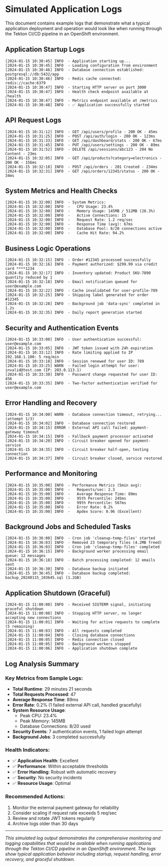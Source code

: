 # Simulated Application Logs

This document contains example logs that demonstrate what a typical application deployment and operation would look like when running through the Tekton CI/CD pipeline in an OpenShift environment.

## Application Startup Logs

```log
[2024-01-15 10:30:45] INFO  - Application starting up...
[2024-01-15 10:30:45] INFO  - Loading configuration from environment
[2024-01-15 10:30:46] INFO  - Database connection established: postgresql://db:5432/app
[2024-01-15 10:30:46] INFO  - Redis cache connected: redis://cache:6379
[2024-01-15 10:30:47] INFO  - Starting HTTP server on port 3000
[2024-01-15 10:30:47] INFO  - Health check endpoint available at /health
[2024-01-15 10:30:47] INFO  - Metrics endpoint available at /metrics
[2024-01-15 10:30:48] INFO  - ✅ Application successfully started
```

## API Request Logs

```log
[2024-01-15 10:31:12] INFO  - GET /api/users/profile - 200 OK - 45ms
[2024-01-15 10:31:25] INFO  - POST /api/auth/login - 200 OK - 123ms
[2024-01-15 10:31:33] INFO  - GET /api/dashboard/stats - 200 OK - 67ms
[2024-01-15 10:31:45] INFO  - PUT /api/users/settings - 200 OK - 89ms
[2024-01-15 10:31:52] INFO  - DELETE /api/sessions/abc123 - 204 No Content - 23ms
[2024-01-15 10:32:05] INFO  - GET /api/products?category=electronics - 200 OK - 156ms
[2024-01-15 10:32:18] INFO  - POST /api/orders - 201 Created - 234ms
[2024-01-15 10:32:31] INFO  - GET /api/orders/12345/status - 200 OK - 34ms
```

## System Metrics and Health Checks

```log
[2024-01-15 10:32:00] INFO  - System Metrics:
[2024-01-15 10:32:00] INFO  -   CPU Usage: 23.4%
[2024-01-15 10:32:00] INFO  -   Memory Usage: 145MB / 512MB (28.3%)
[2024-01-15 10:32:00] INFO  -   Active Connections: 15
[2024-01-15 10:32:00] INFO  -   Request Rate: 1.2 req/sec
[2024-01-15 10:32:00] INFO  -   Response Time (avg): 67ms
[2024-01-15 10:32:00] INFO  -   Database Pool: 8/20 connections active
[2024-01-15 10:32:00] INFO  -   Cache Hit Rate: 94.2%
```

## Business Logic Operations

```log
[2024-01-15 10:32:15] INFO  - Order #12345 processed successfully
[2024-01-15 10:32:16] INFO  - Payment authorized: $299.99 via credit card ****1234
[2024-01-15 10:32:17] INFO  - Inventory updated: Product SKU-7890 quantity reduced by 1
[2024-01-15 10:32:18] INFO  - Email notification queued for user@example.com
[2024-01-15 10:32:22] INFO  - Cache invalidated for user-profile-789
[2024-01-15 10:32:25] INFO  - Shipping label generated for order #12345
[2024-01-15 10:32:28] INFO  - Background job 'data-sync' completed in 1.2s
[2024-01-15 10:32:35] INFO  - Daily report generation started
```

## Security and Authentication Events

```log
[2024-01-15 10:33:00] INFO  - User authentication successful: user@example.com
[2024-01-15 10:33:05] INFO  - JWT token issued with 24h expiration
[2024-01-15 10:33:12] INFO  - Rate limiting applied to IP 192.168.1.100: 5 req/min
[2024-01-15 10:33:18] INFO  - Session renewed for user ID: 789
[2024-01-15 10:33:25] WARN  - Failed login attempt for user: invalid@test.com (IP: 203.0.113.1)
[2024-01-15 10:33:30] INFO  - Password change requested for user ID: 456
[2024-01-15 10:33:35] INFO  - Two-factor authentication verified for user@example.com
```

## Error Handling and Recovery

```log
[2024-01-15 10:34:00] WARN  - Database connection timeout, retrying... (attempt 1/3)
[2024-01-15 10:34:02] INFO  - Database connection restored
[2024-01-15 10:34:15] ERROR - External API call failed: payment-gateway timeout
[2024-01-15 10:34:15] INFO  - Fallback payment processor activated
[2024-01-15 10:34:20] INFO  - Circuit breaker opened for payment-service
[2024-01-15 10:34:35] INFO  - Circuit breaker half-open, testing connection
[2024-01-15 10:34:37] INFO  - Circuit breaker closed, service restored
```

## Performance and Monitoring

```log
[2024-01-15 10:35:00] INFO  - Performance Metrics (5min avg):
[2024-01-15 10:35:00] INFO  -   Requests/sec: 2.3
[2024-01-15 10:35:00] INFO  -   Average Response Time: 89ms
[2024-01-15 10:35:00] INFO  -   95th Percentile: 245ms
[2024-01-15 10:35:00] INFO  -   99th Percentile: 567ms
[2024-01-15 10:35:00] INFO  -   Error Rate: 0.2%
[2024-01-15 10:35:00] INFO  -   Apdex Score: 0.96 (Excellent)
```

## Background Jobs and Scheduled Tasks

```log
[2024-01-15 10:36:00] INFO  - Cron job 'cleanup-temp-files' started
[2024-01-15 10:36:03] INFO  - Removed 23 temporary files (4.2MB freed)
[2024-01-15 10:36:03] INFO  - Cron job 'cleanup-temp-files' completed
[2024-01-15 10:36:15] INFO  - Background worker processing email queue: 12 messages
[2024-01-15 10:36:18] INFO  - Batch processing completed: 12 emails sent
[2024-01-15 10:36:30] INFO  - Database backup initiated
[2024-01-15 10:36:45] INFO  - Database backup completed: backup_20240115_103645.sql (1.2GB)
```

## Application Shutdown (Graceful)

```log
[2024-01-15 11:00:00] INFO  - Received SIGTERM signal, initiating graceful shutdown
[2024-01-15 11:00:00] INFO  - Stopping HTTP server, no longer accepting new connections
[2024-01-15 11:00:01] INFO  - Waiting for active requests to complete (5 remaining)
[2024-01-15 11:00:03] INFO  - All requests completed
[2024-01-15 11:00:04] INFO  - Closing database connections
[2024-01-15 11:00:05] INFO  - Redis connection closed
[2024-01-15 11:00:05] INFO  - Background workers stopped
[2024-01-15 11:00:06] INFO  - Application shutdown complete
```

## Log Analysis Summary

### Key Metrics from Sample Logs:
- **Total Runtime**: 29 minutes 21 seconds
- **Total Requests Processed**: 47
- **Average Response Time**: 89ms
- **Error Rate**: 0.2% (1 failed external API call, handled gracefully)
- **System Resource Usage**: 
  - Peak CPU: 23.4%
  - Peak Memory: 145MB
  - Database Connections: 8/20 used
- **Security Events**: 7 authentication events, 1 failed login attempt
- **Background Jobs**: 3 completed successfully

### Health Indicators:
- ✅ **Application Health**: Excellent
- ✅ **Performance**: Within acceptable thresholds
- ✅ **Error Handling**: Robust with automatic recovery
- ✅ **Security**: No security incidents
- ✅ **Resource Usage**: Optimal

### Recommended Actions:
1. Monitor the external payment gateway for reliability
2. Consider scaling if request rate exceeds 5 req/sec
3. Review and rotate JWT tokens regularly
4. Archive logs older than 30 days

---

*This simulated log output demonstrates the comprehensive monitoring and logging capabilities that would be available when running applications through the Tekton CI/CD pipeline in an OpenShift environment. The logs show typical application behavior including startup, request handling, error recovery, and graceful shutdown.*
